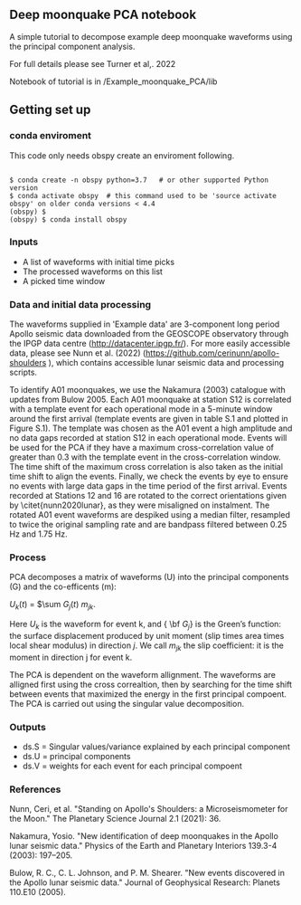 ## Deep moonquake PCA notebook 

A simple tutorial to decompose example deep moonquake waveforms using the principal component analysis. 

For full details please see Turner et al,. 2022

Notebook of tutorial is in /Example_moonquake_PCA/lib

## Getting set up 

### conda enviroment 

This code only needs obspy create an enviroment following. 

```

$ conda create -n obspy python=3.7   # or other supported Python version
$ conda activate obspy  # this command used to be 'source activate obspy' on older conda versions < 4.4
(obspy) $ 
(obspy) $ conda install obspy

```

### Inputs 
* A list of waveforms with initial time picks 
* The processed waveforms on this list
* A picked time window 

### Data and initial data processing 
The waveforms supplied in 'Example data' are 3-component long period Apollo seismic data downloaded from the GEOSCOPE observatory through the IPGP data centre (http://datacenter.ipgp.fr/). For more easily accessible data, please see Nunn et al. (2022) (https://github.com/cerinunn/apollo-shoulders ), which contains accessible lunar seismic data and processing scripts.

To identify A01 moonquakes, we use the Nakamura (2003) catalogue with updates from Bulow 2005. Each A01 moonquake at station S12 is correlated with a template event for each operational mode in a 5-minute window around the first arrival (template events are given in table S.1 and plotted in Figure S.1). The template was chosen as the A01 event a high amplitude and no data gaps recorded at station S12 in each operational mode. Events will be used for the PCA if they have a maximum cross-correlation value of greater than 0.3 with the template event in the cross-correlation window. The time shift of the maximum cross correlation is also taken as the initial time shift to align the events. Finally, we check the events by eye to ensure no events with large data gaps in the time period of the first arrival. Events recorded at Stations 12 and 16 are rotated to the correct orientations given by \citet{nunn2020lunar}, as they were misaligned on instalment.
The rotated A01 event waveforms are despiked using a median filter, resampled to twice the original sampling rate and are bandpass filtered between 0.25 Hz and 1.75 Hz.

### Process 
PCA decomposes a matrix of waveforms (U) into the principal components (G) and the co-efficents (m):

 $U_{k}(t)$ = $\sum  $G_{j}(t)$  $m_{jk}.$
 
Here $U_{k}$ is the waveform for event k, and { \bf $G_j$} is the Green’s function: the surface displacement produced by unit moment (slip times area times local shear modulus) in direction $j$. We call $m_{jk}$ the slip coefficient: it is the moment in direction j for event k. 
 

The PCA is dependent on the waveform allignment. The waveforms are alligned first using the cross correaltion, then by searching for the time shift between events that maximized the energy in the first principal compoent. 
<br>
The PCA is carried out using the singular value decomposition. 

### Outputs 

* ds.S = Singular values/variance explained by each principal component
* ds.U = principal components
* ds.V = weights for each event for each principal compoent 


### References 

Nunn, Ceri, et al. "Standing on Apollo's Shoulders: a Microseismometer for the Moon." The Planetary Science Journal 2.1 (2021): 36.

Nakamura, Yosio. "New identification of deep moonquakes in the Apollo lunar seismic data." Physics of the Earth and Planetary Interiors 139.3-4 (2003): 197–205.

Bulow, R. C., C. L. Johnson, and P. M. Shearer. "New events discovered in the Apollo lunar seismic data." Journal of Geophysical Research: Planets 110.E10 (2005).
